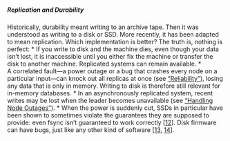 ##### Replication and Durability 
Historically, durability meant writing to an archive tape. Then it was understood as writing to a disk
or SSD. More recently, it has been adapted to mean replication. Which implementation is better? The truth is, nothing is perfect: *  If you write to disk and the machine dies, even though your data isn’t lost, it is inaccessible
until you either fix the machine or transfer the disk to another machine. Replicated systems can
remain available. *  
A correlated fault—a power outage or a bug that crashes every node on a particular input—can
knock out all replicas at once (see [“Reliability”](ch01.html#sec_introduction_reliability)), losing any data that is
only in memory. Writing to disk is therefore still relevant for in-memory databases. *  In an asynchronously replicated system, recent writes may be lost when the leader becomes
unavailable (see [“Handling Node Outages”](ch05.html#sec_replication_failover)). *  When the power is suddenly cut, SSDs in particular have been shown to sometimes violate the
guarantees they are supposed to provide: even fsync isn’t guaranteed to work correctly
[[12](ch07.html#Zheng2013up)].
Disk firmware can have bugs, just like any other kind of software
[[13](ch07.html#Denness2015tz), [14](ch07.html#Surak2015tz)].